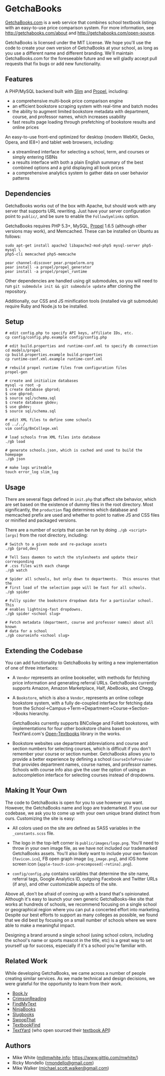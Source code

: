 GetchaBooks
===========

[GetchaBooks.com](http://getchabooks.com/) is a web service that combines
school textbook listings with an easy-to-use price comparison system. For more
information, see http://getchabooks.com/about and
http://getchabooks.com/open-source.

GetchaBooks is licensed under the MIT License.  We hope you'll use the code to
create your own version of GetchaBooks at your school, as long as you use
a different name and different branding. We'll maintain GetchaBooks.com for the
foreseeable future and we will gladly accept pull requests that fix bugs or add
new functionality.

Features
--------

A PHP/MySQL backend built with [Slim](http://slimframework.com) and
[Propel](http://propelorm.org), including:

- a comprehensive multi-book price comparison engine
- an efficient bookstore scraping system with real-time and batch modes
- the ability to augment limited bookstore metadata with department, course, and
  professor names, which increases usability
- fast results page loading through prefetching of bookstore results and online
  prices

An easy-to-use front-end optimized for desktop (modern WebKit, Gecko, Opera, and
IE8+) and tablet web browsers, including:

- a streamlined interface for selecting a school, term, and courses or simply
  entering ISBNs
- a results interface with both a plain English summary of the best combined
  options and a grid displaying all book prices
- a comprehensive analytics system to gather data on user behavior patterns

Dependencies
------------

GetchaBooks works out of the box with Apache, but should work with any server
that supports URL rewriting.  Just have your server configuration point to
`public/`, and be sure to enable the `FollowSymlinks` option.

GetchaBooks requires PHP 5.3+, MySQL, [Propel](http://propelorm.org)
1.6.5 (although other versions may work), and Memcached. These can be
installed on Ubuntu as follows:

    sudo apt-get install apache2 libapache2-mod-php5 mysql-server php5-mysql \
    php5-cli memcached php5-memcache

    pear channel-discover pear.propelorm.org
    pear install -a propel/propel_generator
    pear install -a propel/propel_runtime

Other dependencies are handled using git submodules, so you will need to run
`git submodule init && git submodule update` after cloning the repository.

Additionally, our CSS and JS minification tools (installed via git submodule)
require Ruby and Node.js to be installed.

Setup
-----

    # edit config.php to specify API keys, affiliate IDs, etc.
    cp config/config.php.example config/config.php

    # edit build.properties and runtime-conf.xml to specify db connection
    cd models/propel
    cp build.properties.example build.properties
    cp runtime-conf.xml.example runtime-conf.xml

    # rebuild propel runtime files from configuration files
    propel-gen

    # create and initialize databases
    mysql -u root -p
    $ create database gbprod;
    $ use gbprod;
    $ source sql/schema.sql
    $ create database gbdev;
    $ use gbdev;
    $ source sql/schema.sql

    # edit XML files to define some schools
    cd ../../
    vim config/BnCollege.xml

    # load schools from XML files into database
    ./gb load

    # generate schools.json, which is cached and used to build the homepage
    ./gb json

    # make logs writeable
    touch error_log slim_log

Usage
-----

There are several flags defined in `init.php` that affect site behavior, which
are set based on the existence of dummy files in the root directory.  Most
significantly, the `production` flag determines which database and memcached
prefix are used and whether to point to native JS and CSS files or minified and
packaged versions.

There are a number of scripts that can be run by doing `./gb <script> [args]`
from the root directory, including:

    # Switch to a given mode and re-package assets
    ./gb {prod,dev}

    # Tell Sass daemon to watch the stylesheets and update their corresponding
    # .css files with each change
    ./gb watch

    # Spider all schools, but only down to departments.  This ensures that the
    # first load of the selection page will be fast for all schools.
    ./gb spider

    # Fully spider the bookstore dropdown data for a particular school. This
    # enables lightning-fast dropdowns.
    ./gb spider <school slug>

    # Fetch metadata (department, course and professor names) about all known
    # data for a school
    ./gb courseinfo <school slug>

Extending the Codebase
----------------------
You can add functionality to GetchaBooks by writing a new implementation of one
of three interfaces:

- A `Vendor` represents an online bookseller, with methods for fetching price
  information and generating referral URLs. GetchaBooks currently supports
  Amazon, Amazon Marketplace, Half, AbeBooks, and Chegg.

- A `Bookstore`, which is also a `Vendor`, represents an online college
  bookstore system, with a fully de-coupled interface for fetching data from the
  School->Campus->Term->Department->Course->Section->Books hierarchy.

  GetchaBooks currently supports BNCollege and Follett bookstores, with
  implementations for four other bookstore chains based on TextYard.com's
  [Open-Textbooks](https://github.com/bsgreenb/Open-Textbooks) library in the
  works.

- Bookstore websites use department abbreviations and course and section numbers
  for selecting courses, which is difficult if you don't remember your course or
  section number. GetchaBooks allows you to provide a better experience by
  defining a school `CourseInfoProvider` that provides department names, course
  names, and professor names. Schools with course info also give the user the
  option of using an autocompletion interface for selecting courses instead of
  dropdowns.

Making It Your Own
------------------
The code to GetchaBooks is open for you to use however you want.
However, the GetchaBooks name and logo are trademarked. If you use our codebase,
we ask you to come up with your own unique brand distinct from ours.
Customizing the site is easy:

- All colors used on the site are defined as SASS variables in the
  `_constants.scss` file.

- The logo in the top-left corner is `public/images/logo.png`. You'll need to
  throw in your own image file, as we have not included our trademarked
  GetchaBooks assets. You'll also likely want to include your own favicon
  (`favicon.ico`), FB open graph image (`og_image.png`), and iOS home screen
  icon (`apple-touch-icon-precomposed[-retina].png`).

- `config/config.php` contains variables that determine the site name, referral
  tags, Google Analytics ID, outgoing Facebook and Twitter URLs (if any), and
  other customizable aspects of the site.

Above all, don't be afraid of coming up with a brand that's opinionated.
Although it's easy to launch your own generic GetchaBooks-like site that works
at hundreds of schools, we recommend focusing on a single school or geographical
region where you can put a concerted effort into marketing. Despite our best
efforts to support as many colleges as possible, we found that we did best by
focusing on a small number of schools where we were able to make a meaningful
impact.

Designing a brand around a single school (using school colors, including the
school's name or sports mascot in the title, etc) is a great way to set yourself
up for success, especially if it's a school you're familiar with.

Related Work
------------

While developing GetchaBooks, we came across a number of people creating
similar services. As we made technical and design decisions, we were grateful
for the opportunity to learn from their work.

- [Book.ly](http://book.ly)
- [CrimsonReading][1]
- [FindMyText](http://findmytext.com)
- [NinjaBooks](http://ninjabooks.com)
- [Slugbooks](http://www.slugbooks.com)
- [SwoopThat](http://www.swoopthat.com)
- [TextbookFind](http://www.textbookfind.com)
- [TextYard](http://www.textyard.com) (who open sourced their [textbook API][2])

[1]: http://www.thecrimson.com/article/2009/5/8/the-coop-issues-legal-threat-against/
[2]: http://www.textyard.com/blog/an-open-source-solution-to-expensive-textbooks/

Authors
-------

- Mike White (<m@mwhite.info>; https://www.gittip.com/mwhite/)
- Ricky Mondello (<rmondello@gmail.com>)
- Mike Walker (<michael.scott.walker@gmail.com>)

